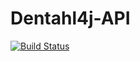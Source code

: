 # Dentahl4j-API

[![Build Status](https://travis-ci.org/Clayn/dentahl.svg?branch=master)](https://travis-ci.org/Clayn/dentahl4j-api)
